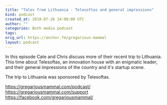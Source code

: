 ```yaml
---
title: "Tales from Lithuania - Telesoftas and general impressions"
kind: podcast
created_at: 2018-07-26 14:00:00 UTC
author: ""
categories: Both media podcast
tags: 
orig_url: https://anchor.fm/gregarious-mammal
layout: podcast
---
```

In this episode Cate and Chris discuss more of their recent trip to Lithuania. This time about Telesoftas, an innovation house with an enigmatic leader, and their general impressions of the country and it's startup scene.

The trip to Lithuania was sponsored by Telesoftas.

https://gregariousmammal.com/podcast/
https://gregariousmammal.com/support
https://facebook.com/gregariousmammal/
